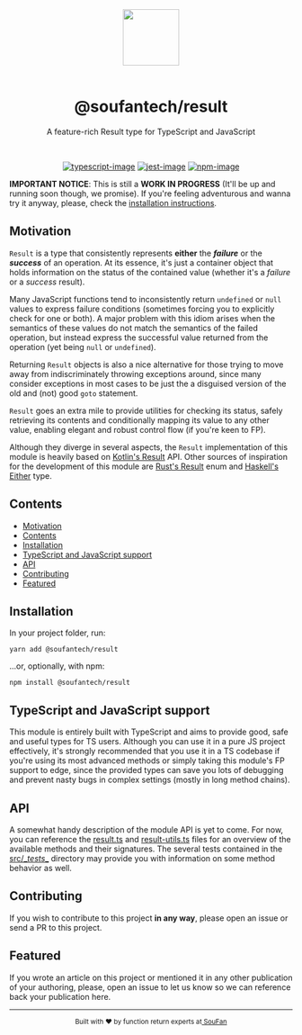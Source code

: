 <div align="center">
  <img src="https://avatars2.githubusercontent.com/u/61063724?s=200&v=4" width="100px">
</div>

<br />

<div align="center">
  <h1>@soufantech/result</h1>
  <p>A feature-rich Result type for TypeScript and JavaScript</p>
</div>

<br />

<div align="center">

[![typescript-image]][typescript-url] [![jest-image]][jest-url] [![npm-image]][npm-url]

</div>

**IMPORTANT NOTICE**: This is still a **WORK IN PROGRESS** (It'll be up and running soon though, we promise). If you're feeling adventurous and wanna try it anyway, please, check the [installation instructions](#installation).

## Motivation

`Result` is a type that consistently represents **either** the ***failure*** or the ***success*** of an operation. At its essence, it's just a container object that holds information on the status of the contained value (whether it's a *failure* or a *success* result).

Many JavaScript functions tend to inconsistently return `undefined` or `null` values to express failure conditions (sometimes forcing you to explicitly check for one or both). A major problem with this idiom arises when the semantics of these values do not match the semantics of the failed operation, but instead express the successful value returned from the operation (yet being `null` or `undefined`).

Returning `Result` objects is also a nice alternative for those trying to move away from indiscriminately throwing exceptions around, since many consider exceptions in most cases to be just the a disguised version of the old and (not) good `goto` statement.

`Result` goes an extra mile to provide utilities for checking its status, safely retrieving its contents and conditionally mapping its value to any other value, enabling elegant and robust control flow (if you're keen to FP).

Although they diverge in several aspects, the `Result` implementation of this module is heavily based on [Kotlin's Result](https://kotlinlang.org/api/latest/jvm/stdlib/kotlin/-result/) API. Other sources of inspiration for the development of this module are [Rust's Result](https://doc.rust-lang.org/std/result/enum.Result.html) enum and [Haskell's Either](https://hackage.haskell.org/package/base-4.14.0.0/docs/Data-Either.html) type.

## Contents

- [Motivation](#motivation)
- [Contents](#contents)
- [Installation](#installation)
- [TypeScript and JavaScript support](#typescript-and-javascript-support)
- [API](#api)
- [Contributing](#contributing)
- [Featured](#featured)

## Installation

In your project folder, run:

```console
yarn add @soufantech/result
```

...or, optionally, with npm:

```console
npm install @soufantech/result
```

## TypeScript and JavaScript support

This module is entirely built with TypeScript and aims to provide good, safe and useful types for TS users. Although you can use it in a pure JS project effectively, it's strongly recommended that you use it in a TS codebase if you're using its most advanced methods or simply taking this module's FP support to edge, since the provided types can save you lots of debugging and prevent nasty bugs in complex settings (mostly in long method chains).

## API

A somewhat handy description of the module API is yet to come. For now, you can reference the [result.ts](src/result.ts) and [result-utils.ts](src/result-utils.ts) files for an overview of the available methods and their signatures. The several tests contained in the [src/\__tests__](src/__tests__) directory may provide you with information on some method behavior as well.

## Contributing

If you wish to contribute to this project **in any way**, please open an issue or send a PR to this project.

## Featured

If you wrote an article on this project or mentioned it in any other publication of your authoring, please, open an issue to let us know so we can reference back your publication here.

---

<div align="center">
  <sub>Built with ❤︎ by function return experts at<a href="http://soufan.com.br"> SouFan</a>
</div>

[typescript-image]: https://img.shields.io/badge/Typescript-294E80.svg?style=for-the-badge&logo=typescript
[typescript-url]:  "typescript"

[npm-image]: https://img.shields.io/npm/v/@soufantech/result.svg?style=for-the-badge&logo=npm
[npm-url]: https://npmjs.org/package/@soufantech/result "npm"

[jest-image]: https://img.shields.io/badge/tested_with-jest-99424f.svg?style=for-the-badge&logo=jest
[jest-url]: https://github.com/facebook/jest "jest"
